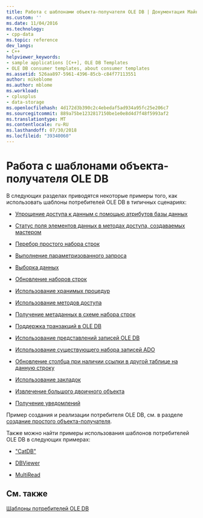 ```yaml
---
title: Работа с шаблонами объекта-получателя OLE DB | Документация Майкрософт
ms.custom: ''
ms.date: 11/04/2016
ms.technology:
- cpp-data
ms.topic: reference
dev_langs:
- C++
helpviewer_keywords:
- sample applications [C++], OLE DB Templates
- OLE DB consumer templates, about consumer templates
ms.assetid: 526aa897-5961-4396-85cb-c84f77113551
author: mikeblome
ms.author: mblome
ms.workload:
- cplusplus
- data-storage
ms.openlocfilehash: 4d172d3b390c2c4ebedaf5ad934a95fc25e206c7
ms.sourcegitcommit: 889a75be1232817150be1e0e8d4d7f48f5993af2
ms.translationtype: MT
ms.contentlocale: ru-RU
ms.lasthandoff: 07/30/2018
ms.locfileid: "39340060"
---
```

# <a name="working-with-ole-db-consumer-templates"></a>Работа с шаблонами объекта-получателя OLE DB
В следующих разделах приводятся некоторые примеры того, как использовать шаблоны потребителей OLE DB в типичных сценариях:  
  
-   [Упрощение доступа к данным с помощью атрибутов базы данных](../../data/oledb/simplifying-data-access-with-database-attributes.md)  
  
-   [Статус поля элементов данных в методах доступа, создаваемых мастером](../../data/oledb/field-status-data-members-in-wizard-generated-accessors.md)  
  
-   [Перебор простого набора строк](../../data/oledb/traversing-a-simple-rowset.md)  
  
-   [Выполнение параметризованного запроса](../../data/oledb/issuing-a-parameterized-query.md)  
  
-   [Выборка данных](../../data/oledb/fetching-data.md)  
  
-   [Обновление наборов строк](../../data/oledb/updating-rowsets.md)  
  
-   [Использование хранимых процедур](../../data/oledb/using-stored-procedures.md)  
  
-   [Использование методов доступа](../../data/oledb/using-accessors.md)  
  
-   [Получение метаданных в схеме набора строк](../../data/oledb/obtaining-metadata-with-schema-rowsets.md)  
  
-   [Поддержка транзакций в OLE DB](../../data/oledb/supporting-transactions-in-ole-db.md)  
  
-   [Использование представлений записей OLE DB](../../data/oledb/using-ole-db-record-views.md)  
  
-   [Использование существующего набора записей ADO](../../data/oledb/using-an-existing-ado-recordset.md)  
  
-   [Обновление столбца при наличии ссылки в другой таблице на данную строку](../../data/oledb/updating-a-column-when-another-table-contains-a-reference-to-the-row.md)  
  
-   [Использование закладок](../../data/oledb/using-bookmarks.md)  
  
-   [Извлечение большого двоичного объекта](../../data/oledb/retrieving-a-blob.md)  
  
-   [Получение уведомлений](../../data/oledb/receiving-notifications.md)  
  
 Пример создания и реализации потребителя OLE DB, см. в разделе [создание простого объекта-получателя](../../data/oledb/creating-an-ole-db-consumer.md).  
  
 Также можно найти примеры использования шаблонов потребителей OLE DB в следующих примерах:  
  
-   ["CatDB"](http://msdn.microsoft.com/003d516b-2bf6-444e-8be5-4ebaa0b66046)  
  
-   [DBViewer](http://msdn.microsoft.com/07620f99-c347-4d09-9ebc-2459e8049832)  
  
-   [MultiRead](http://msdn.microsoft.com/21459014-4409-413c-b826-a41f0413be61)  
  
## <a name="see-also"></a>См. также  
 [Шаблоны потребителей OLE DB](../../data/oledb/ole-db-consumer-templates-cpp.md)